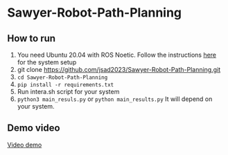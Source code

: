 # Sawyer-Robot-Path-Planning

## How to run

1. You need Ubuntu 20.04 with ROS Noetic. Follow the instructions [here](https://support.rethinkrobotics.com/support/solutions/articles/80000980134-workstation-setup) for the system setup
2. git clone https://github.com/jsad2023/Sawyer-Robot-Path-Planning.git
3. ```cd Sawyer-Robot-Path-Planning```
5. ```pip install -r requirements.txt```
6.   Run intera.sh script for your system
7. ```python3 main_resuls.py``` or ```python main_results.py``` It will depend on your system. 


## Demo video
[Video demo](https://youtu.be/Nrtyx66hqtA?si=CJ2fSKDSBkqxVJPS)

